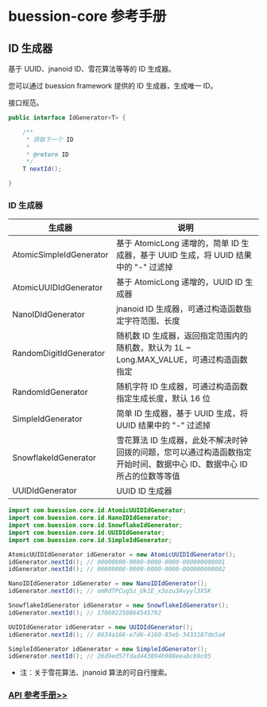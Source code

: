 # buession-core 参考手册


## ID 生成器


基于 UUID、jnanoid ID、雪花算法等等的 ID 生成器。

您可以通过 buession framework 提供的 ID 生成器，生成唯一 ID。


接口规范。

```java
public interface IdGenerator<T> {

	/**
	 * 获取下一个 ID
	 *
	 * @return ID
	 */
	T nextId();

}
```


### ID 生成器


|  生成器   | 说明  |
|  ----  | ----  |
| AtomicSimpleIdGenerator  | 基于 AtomicLong 递增的，简单 ID 生成器，基于  UUID 生成，将 UUID 结果中的 "-" 过滤掉 |
| AtomicUUIDIdGenerator  | 基于 AtomicLong 递增的，UUID ID 生成器 |
| NanoIDIdGenerator | jnanoid ID 生成器，可通过构造函数指定字符范围、长度 |
| RandomDigitIdGenerator  | 随机数 ID 生成器，返回指定范围内的随机数，默认为 1L ~ Long.MAX_VALUE，可通过构造函数指定 |
| RandomIdGenerator  | 随机字符 ID 生成器，可通过构造函数指定生成长度，默认 16 位 |
| SimpleIdGenerator  | 简单 ID 生成器，基于  UUID 生成，将 UUID 结果中的 "-" 过滤掉 |
| SnowflakeIdGenerator  | 雪花算法 ID 生成器，此处不解决时钟回拨的问题，您可以通过构造函数指定开始时间、数据中心 ID、数据中心 ID 所占的位数等等值 |
| UUIDIdGenerator  | UUID ID 生成器 |

```java
import com.buession.core.id.AtomicUUIDIdGenerator;
import com.buession.core.id.NanoIDIdGenerator;
import com.buession.core.id.SnowflakeIdGenerator;
import com.buession.core.id.UUIDIdGenerator;
import com.buession.core.id.SimpleIdGenerator;

AtomicUUIDIdGenerator idGenerator = new AtomicUUIDIdGenerator();
idGenerator.nextId(); // 00000000-0000-0000-0000-000000000001
idGenerator.nextId(); // 00000000-0000-0000-0000-000000000002

NanoIDIdGenerator idGenerator = new NanoIDIdGenerator();
idGenerator.nextId(); // omRdTPCug5z_Uk1E_x3ozu3Avyyl3XSK

SnowflakeIdGenerator idGenerator = new SnowflakeIdGenerator();
idGenerator.nextId(); // 170602258864545792

UUIDIdGenerator idGenerator = new UUIDIdGenerator();
idGenerator.nextId(); // 8634a166-e7d6-4160-85eb-3433107de5a4

SimpleIdGenerator idGenerator = new SimpleIdGenerator();
idGenerator.nextId(); // 26d9ed57fdad443894b988eeabc69c05
```

* 注：关于雪花算法、jnanoid 算法的可自行搜索。


### [API 参考手册>>](https://javadoc.io/static/com.buession/buession-core/2.1.0/com/buession/core/id/package-summary.html)